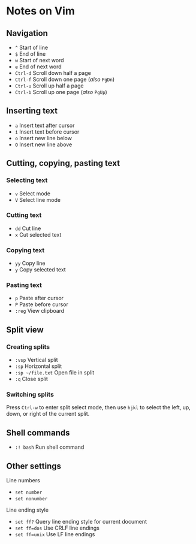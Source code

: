 # Notes on Vim

## Navigation
*   `^` Start of line
*   `$` End of line
*   `w` Start of next word
*   `e` End of next word
*   `Ctrl-d` Scroll down half a page
*   `Ctrl-f` Scroll down one page (*also* `PgDn`)
*   `Ctrl-u` Scroll up half a page
*   `Ctrl-b` Scroll up one page (*also* `PgUp`)

## Inserting text
*   `a` Insert text after cursor
*   `i` Insert text before cursor
*   `o` Insert new line below
*   `O` Insert new line above

## Cutting, copying, pasting text
### Selecting text
*   `v` Select mode
*   `V` Select line mode

### Cutting text
*   `dd` Cut line
*   `x` Cut selected text

### Copying text
*   `yy` Copy line
*   `y` Copy selected text

### Pasting text
*   `p` Paste after cursor
*   `P` Paste before cursor
*   `:reg` View clipboard

## Split view
### Creating splits
*   `:vsp` Vertical split
*   `:sp` Horizontal split
*   `:sp ~/file.txt` Open file in split
*   `:q` Close split

### Switching splits
Press `Ctrl-w` to enter split select mode, then use `hjkl` to select the left,
up, down, or right of the current split.

## Shell commands
*   `:! bash` Run shell command 

## Other settings
Line numbers
* `set number`
* `set nonumber`

Line ending style
* `set ff?` Query line ending style for current document
* `set ff=dos` Use CRLF line endings
* `set ff=unix` Use LF line endings
